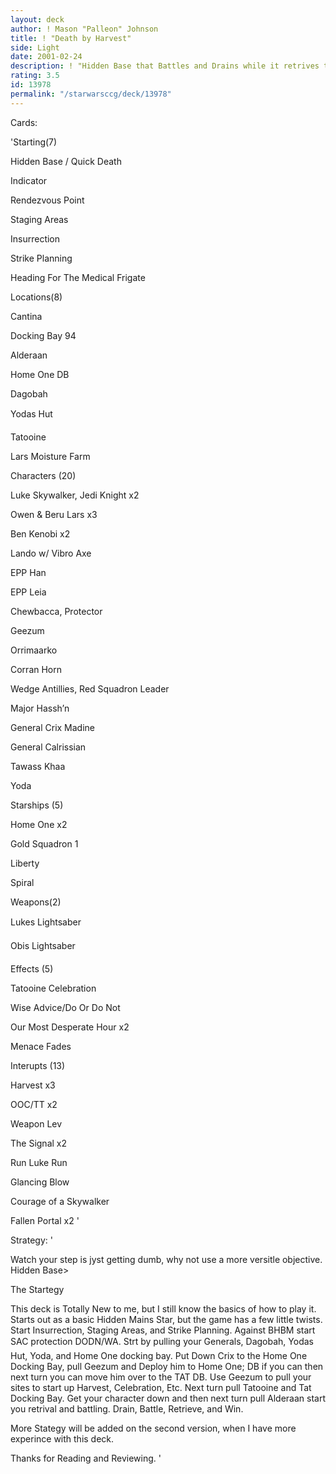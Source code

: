 ```yaml
---
layout: deck
author: ! Mason "Palleon" Johnson
title: ! "Death by Harvest"
side: Light
date: 2001-02-24
description: ! "Hidden Base that Battles and Drains while it retrives tons of force."
rating: 3.5
id: 13978
permalink: "/starwarsccg/deck/13978"
---
```

Cards: 

'Starting(7) 

Hidden Base / Quick Death

Indicator 

Rendezvous Point 

Staging Areas 

Insurrection 

Strike Planning 

Heading For The Medical Frigate 


Locations(8) 

Cantina 

Docking Bay 94 

Alderaan 

Home One DB 

Dagobah 

Yodas Hut 

Tatooine 

Lars Moisture Farm 



Characters (20) 


Luke Skywalker, Jedi Knight x2 

Owen & Beru Lars x3 

Ben Kenobi x2

Lando w/ Vibro Axe 

EPP Han  

EPP Leia 

Chewbacca, Protector 

Geezum 

Orrimaarko 

Corran Horn 

Wedge Antillies, Red Squadron Leader 

Major Hassh’n 

General Crix Madine 

General Calrissian 

Tawass Khaa 

Yoda 


Starships (5) 

Home One x2 

Gold Squadron 1 

Liberty

Spiral 


Weapons(2) 

Lukes Lightsaber 

Obis Lightsaber 


Effects (5) 

Tatooine Celebration 

Wise Advice/Do Or Do Not 

Our Most Desperate Hour x2 

Menace Fades 


Interupts (13) 

Harvest x3 

OOC/TT x2 

Weapon Lev 

The Signal x2 

Run Luke Run 

Glancing Blow 

Courage of a Skywalker 

Fallen Portal x2  '

Strategy: '

Watch your step is jyst getting dumb, why not use a more versitle objective. Hidden Base>


The Startegy


This deck is Totally New to me, but I still know the basics of how to play it. Starts out as a basic Hidden Mains Star, but the game has a few little twists. Start Insurrection, Staging Areas, and Strike Planning. Against BHBM start SAC protection DODN/WA. Strt by pulling your Generals, Dagobah, Yodas Hut, Yoda, and Home One docking bay. Put Down Crix to the Home One Docking Bay, pull Geezum and Deploy him to Home One; DB if you can then next turn you can move him over to the TAT DB. Use Geezum to pull your sites to start up Harvest, Celebration, Etc. Next turn pull Tatooine and Tat Docking Bay. Get your character down and then next turn pull Alderaan start you retrival and battling. Drain, Battle, Retrieve, and Win.  


More Stategy will be added on the second version, when I have more experince with this deck. 


Thanks for Reading and Reviewing.   '
